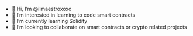- 👋 Hi, I’m @ilmaestroxoxo
- 👀 I’m interested in learning to code smart contracts
- 🌱 I’m currently learning Solidity
- 💞️ I’m looking to collaborate on smart contracts or crypto related projects


